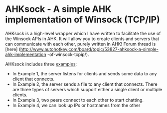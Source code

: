 AHKsock - A simple AHK implementation of Winsock (TCP/IP)
=========================================================

AHKsock is a high-level wrapper which I have written to facilitate the use of
the Winsock APIs in AHK. It will allow you to create clients and servers that
can communicate with each other, purely written in AHK! Forum thread is [here]
(http://www.autohotkey.com/board/topic/53827-ahksock-a-simple-ahk-implementation
-of-winsock-tcpip/).

AHKsock includes three [examples](examples/):
* In Example 1, the server listens for clients and sends some data to any client
that connects.
* In Example 2, the server sends a file to any client that connects. There are
three types of servers which support either a single client or multiple clients.
* In Example 3, two peers connect to each other to start chatting.
* In Example 4, we can look up IPs or hostnames from the other
